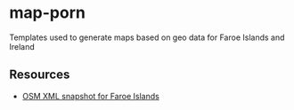 # map-porn
Templates used to generate maps based on geo data for Faroe Islands and Ireland


## Resources

* [OSM XML snapshot for Faroe Islands](https://download.geofabrik.de/europe/faroe-islands.html)

